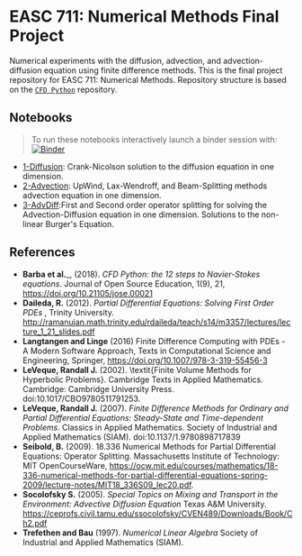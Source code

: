 # EASC 711: Numerical Methods Final Project   


Numerical experiments with the diffusion, advection, and advection-diffusion equation using finite
difference methods. This is the final project repository for EASC 711: Numerical
Methods. Repository structure is based on the [`CFD Python`](https://github.com/barbagroup/CFDPython)  repository.  


## Notebooks
>  To run these notebooks interactively launch a binder session with: [![Binder](https://mybinder.org/badge_logo.svg)](https://mybinder.org/v2/gh/andrewdnolan/AdvDiff/master)

- [1-Diffusion](https://nbviewer.jupyter.org/github/andrewdnolan/AdvDiff/blob/master/notebooks/Diffusion_1D.ipynb): Crank-Nicolson solution to the diffusion equation in one dimension.
- [2-Advection](https://nbviewer.jupyter.org/github/andrewdnolan/AdvDiff/blob/master/notebooks/Advection_1D.ipynb): UpWind, Lax-Wendroff, and Beam-Splitting methods advection equation in one dimension.
- [3-AdvDiff](https://nbviewer.jupyter.org/github/andrewdnolan/AdvDiff/blob/master/notebooks/AdvDiff_1D.ipynb):First and Second order operator splitting for solving the Advection-Diffusion equation in one dimension. Solutions to the non-linear Burger's Equation. 

## References  

- __Barba et al.___, (2018). _CFD Python: the 12 steps to Navier-Stokes equations_. Journal of Open Source Education, 1(9), 21, https://doi.org/10.21105/jose.00021  
- __Daileda, R.__ (2012). _Partial Differential Equations: Solving First Order PDEs_ , Trinity University. http://ramanujan.math.trinity.edu/rdaileda/teach/s14/m3357/lectures/lecture_1_21_slides.pdf
- __Langtangen and  Linge__ (2016) Finite Difference Computing with PDEs - A Modern Software Approach, Texts in Computational Science and Engineering, Springer,  https://doi.org/10.1007/978-3-319-55456-3  
- __LeVeque, Randall J.__ (2002). \textit{Finite Volume Methods for Hyperbolic Problems}. Cambridge Texts in Applied Mathematics. Cambridge: Cambridge University Press. doi:10.1017/CBO9780511791253.  
- __LeVeque, Randall J.__ (2007). _Finite Difference Methods for Ordinary and Partial Differential Equations: Steady-State and Time-dependent Problems_. Classics in Applied Mathematics. Society of Industrial and Applied Mathematics (SIAM). doi:10.1137/1.9780898717839  
- __Seibold, B.__ (2009). 18.336 Numerical Methods for Partial Differential Equations: Operator Splitting. Massachusetts Institute of Technology: MIT OpenCourseWare, https://ocw.mit.edu/courses/mathematics/18-336-numerical-methods-for-partial-differential-equations-spring-2009/lecture-notes/MIT18_336S09_lec20.pdf.  
- __Socolofsky S.__ (2005). _Special Topics on Mixing and Transport in the Environment: Advective Diffusion Equation_ Texas A&M University. https://ceprofs.civil.tamu.edu/ssocolofsky/CVEN489/Downloads/Book/Ch2.pdf  
- __Trefethen and Bau__ (1997). _Numerical Linear Algebra_  Society of Industrial and Applied Mathematics (SIAM).
